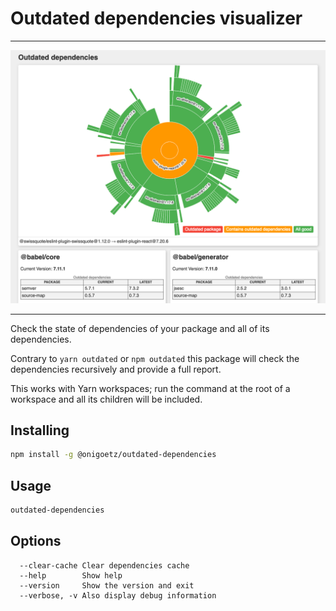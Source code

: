 # Outdated dependencies visualizer

---

![](screenshot.png)

---

Check the state of dependencies of your package and all of its dependencies.

Contrary to `yarn outdated` or `npm outdated` this package will check the dependencies recursively and provide a full report.

This works with Yarn workspaces; run the command at the root of a workspace and all its children will be included.

## Installing

```bash
npm install -g @onigoetz/outdated-dependencies
```

## Usage

```bash
outdated-dependencies
```

## Options

```
  --clear-cache Clear dependencies cache
  --help        Show help
  --version     Show the version and exit
  --verbose, -v Also display debug information
```